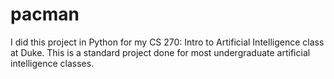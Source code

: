 # pacman
I did this project in Python for my CS 270: Intro to Artificial Intelligence class at Duke. This is a standard project done for most undergraduate artificial intelligence classes.
